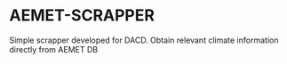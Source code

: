 # AEMET-SCRAPPER
Simple scrapper developed for DACD. Obtain relevant climate information directly from AEMET DB
